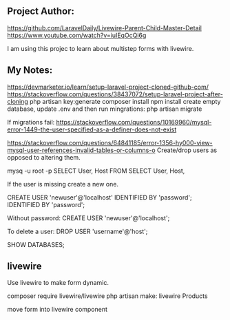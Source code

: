 ## Project Author:

https://github.com/LaravelDaily/Livewire-Parent-Child-Master-Detail
https://www.youtube.com/watch?v=iuIEqOcQi6g

I am using this projec to learn about multistep forms with livewire.

## My Notes:

https://devmarketer.io/learn/setup-laravel-project-cloned-github-com/
https://stackoverflow.com/questions/38437072/setup-laravel-project-after-cloning
php artisan key:generate
composer install
npm install
create empty database, update .env and then run mingrations: php artisan migrate

If migrations fail:
https://stackoverflow.com/questions/10169960/mysql-error-1449-the-user-specified-as-a-definer-does-not-exist

https://stackoverflow.com/questions/64841185/error-1356-hy000-view-mysql-user-references-invalid-tables-or-columns-o
Create/drop users as opposed to altering them.

mysq -u root -p
SELECT User, Host FROM SELECT User, Host,

If the user is missing create a new one.

CREATE USER 'newuser'@'localhost' IDENTIFIED BY 'password'; IDENTIFIED BY 'password';

Without password:
CREATE USER 'newuser'@'localhost';

To delete a user:
DROP USER 'username'@'host';

SHOW DATABASES;

## livewire

Use livewire to make form dynamic.

composer require livewire/livewire
php artisan make: livewire Products

move form into livewire component
